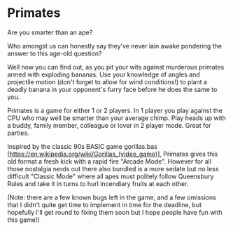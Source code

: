 # Primates

Are you smarter than an ape?

Who amongst us can honestly say they’ve  never lain awake pondering the answer to this age-old question?

Well now you can find out, as you pit your wits against murderous primates armed with exploding bananas.
Use your knowledge of angles and projectile motion (don't forget to allow for wind conditions!) to plant a deadly banana in your opponent's furry face before he does the same to you.

Primates is a game for either 1 or 2 players. In 1 player you play against the CPU who may well be smarter than your average chimp.
Play heads up with a buddy, family member, colleague or lover in 2 player mode. Great for parties.
 
Inspired by the classic 90s BASIC game gorillas.bas [https://en.wikipedia.org/wiki/Gorillas_(video_game)], Primates gives this old format a fresh kick with a rapid fire "Arcade Mode". However for all those nostalgia nerds out there also bundled is a more sedate but no less difficult "Classic Mode" where all apes must politely follow Queensbury Rules and take it in turns to hurl incendiary fruits at each other.

(Note: there are a few known bugs left in the game, and a few omissions that I didn't quite get time to implement in time for the deadline, but hopefully I'll get round to fixing them soon but I hope people have fun with this game!)
